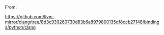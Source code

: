 From:

https://github.com/llvm-mirror/clang/tree/8d3c930260730d83b6a8979800135df8ccb27148/bindings/python/clang
